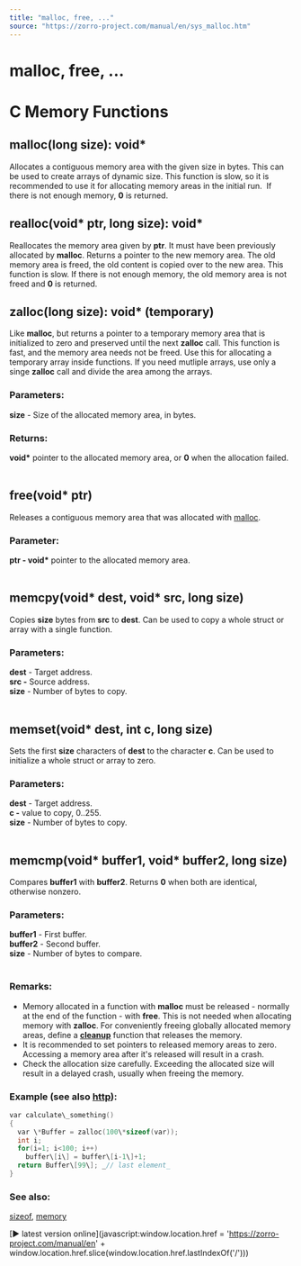 ```yaml
---
title: "malloc, free, ..."
source: "https://zorro-project.com/manual/en/sys_malloc.htm"
---
```


# malloc, free, ...

# C Memory Functions

## malloc(long size): void\*

Allocates a contiguous memory area with the given size in bytes. This can be used to create arrays of dynamic size. This function is slow, so it is recommended to use it for allocating memory areas in the initial run.  If there is not enough memory, **0** is returned.

## realloc(void\* ptr, long size): void\*

Reallocates the memory area given by **ptr**. It must have been previously allocated by **malloc**. Returns a pointer to the new memory area. The old memory area is freed, the old content is copied over to the new area. This function is slow. If there is not enough memory, the old memory area is not freed and **0** is returned.

## zalloc(long size): void\* (temporary)

Like **malloc**, but returns a pointer to a temporary memory area that is initialized to zero and preserved until the next **zalloc** call. This function is fast, and the memory area needs not be freed. Use this for allocating a temporary array inside functions. If you need mutliple arrays, use only a singe **zalloc** call and divide the area among the arrays.  

### Parameters:

**size** - Size of the allocated memory area, in bytes.

### Returns:

**void\*** pointer to the allocated memory area, or **0** when the allocation failed.  
 

## free(void\* ptr)

Releases a contiguous memory area that was allocated with [malloc](sys_malloc.md).

### Parameter:

**ptr - void\*** pointer to the allocated memory area.  
   

## memcpy(void\* dest, void\* src, long size)

Copies **size** bytes from **src** to **dest**. Can be used to copy a whole struct or array with a single function.

### Parameters:

**dest** - Target address.  
**src -** Source address.  
**size** - Number of bytes to copy.  
   

## memset(void\* dest, int c, long size)

Sets the first **size** characters of **dest** to the character **c**. Can be used to initialize a whole struct or array to zero.

### Parameters:

**dest** - Target address.  
**c -** value to copy, 0..255.  
**size** - Number of bytes to copy.  
   

## memcmp(void\* buffer1, void\* buffer2, long size)

Compares **buffer1** with **buffer2**. Returns **0** when both are identical, otherwise nonzero.

### Parameters:

**buffer1** - First buffer.  
**buffer2** - Second buffer.  
**size** - Number of bytes to compare.  
 

### Remarks:

*   Memory allocated in a function with **malloc** must be released - normally at the end of the function - with **free**. This is not needed when allocating memory with **zalloc**. For conveniently freeing globally allocated memory areas, define a **[cleanup](137_evaluate.md)** function that releases the memory.
*   It is recommended to set pointers to released memory areas to zero. Accessing a memory area after it's released will result in a crash.
*   Check the allocation size carefully. Exceeding the allocated size will result in a delayed crash, usually when freeing the memory.

### Example (see also [http](http.md)):

```c
var calculate\_something()
{
  var \*Buffer = zalloc(100\*sizeof(var));
  int i;
  for(i=1; i<100; i++)
    buffer\[i\] = buffer\[i-1\]+1;
  return Buffer\[99\]; _// last element_
}
```

### See also:

[sizeof](047_Structs.md), [memory](171_memory.md)

[► latest version online](javascript:window.location.href = 'https://zorro-project.com/manual/en' + window.location.href.slice\(window.location.href.lastIndexOf\('/'\)\))